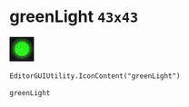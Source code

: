 # greenLight `43x43`
<img src="/img/greenLight.png" width=43 height=43>

``` CSharp
EditorGUIUtility.IconContent("greenLight")
```
```
greenLight
```
